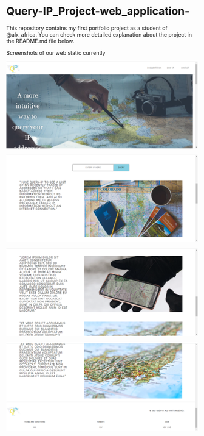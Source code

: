 # Query-IP_Project-web_application-
This repository contains my first portfolio project as a student of @alx_africa. You can check more detailed explanation about the project in the README.md file below.

Screenshots of our web static currently

![Alt text](querywebpage1.png)

![Alt text](querywebpage2.png)

![Alt text](querywebpage3.png)

![Alt text](querywebpage4.png)